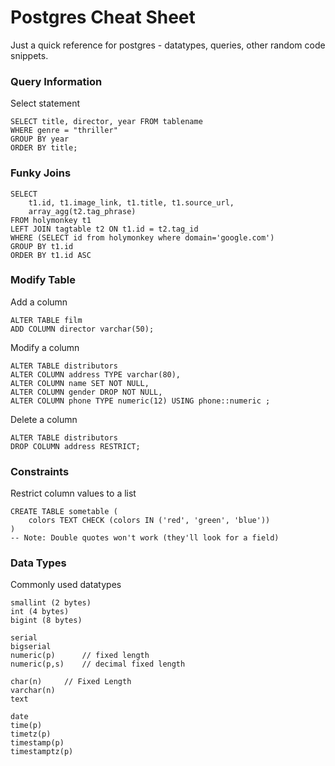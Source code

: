 # Postgres Cheat Sheet

Just a quick reference for postgres - datatypes, queries, other random code snippets.

### Query Information
Select statement

	SELECT title, director, year FROM tablename
	WHERE genre = "thriller"
	GROUP BY year
	ORDER BY title;

### Funky Joins
    SELECT
        t1.id, t1.image_link, t1.title, t1.source_url,
        array_agg(t2.tag_phrase)
    FROM holymonkey t1
    LEFT JOIN tagtable t2 ON t1.id = t2.tag_id
    WHERE (SELECT id from holymonkey where domain='google.com')
    GROUP BY t1.id
    ORDER BY t1.id ASC

### Modify Table
Add a column

	ALTER TABLE film
    ADD COLUMN director varchar(50);

Modify a column

	ALTER TABLE distributors
    ALTER COLUMN address TYPE varchar(80),
    ALTER COLUMN name SET NOT NULL,
    ALTER COLUMN gender DROP NOT NULL,
    ALTER COLUMN phone TYPE numeric(12) USING phone::numeric ;

Delete a column

	ALTER TABLE distributors
    DROP COLUMN address RESTRICT;

### Constraints
Restrict column values to a list

    CREATE TABLE sometable (
        colors TEXT CHECK (colors IN ('red', 'green', 'blue'))
    )
    -- Note: Double quotes won't work (they'll look for a field)

### Data Types
Commonly used datatypes

    smallint (2 bytes)
    int (4 bytes)
    bigint (8 bytes)

    serial
    bigserial
    numeric(p)      // fixed length
    numeric(p,s)    // decimal fixed length

    char(n)     // Fixed Length
    varchar(n)
    text

    date
    time(p)
    timetz(p)
    timestamp(p)
    timestamptz(p)